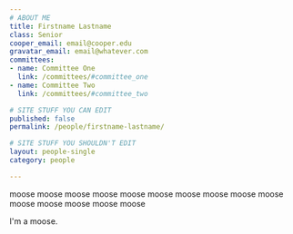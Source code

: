 ```yaml
---
# ABOUT ME
title: Firstname Lastname
class: Senior
cooper_email: email@cooper.edu
gravatar_email: email@whatever.com
committees:
- name: Committee One
  link: /committees/#committee_one
- name: Committee Two
  link: /committees/#committee_two

# SITE STUFF YOU CAN EDIT
published: false
permalink: /people/firstname-lastname/

# SITE STUFF YOU SHOULDN'T EDIT
layout: people-single
category: people

---
```


moose moose moose moose moose
moose moose moose moose
moose moose moose
moose moose
moose 

I'm a moose.